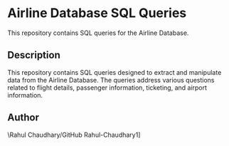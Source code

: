 #   Airline Database SQL Queries

This repository contains SQL queries for the Airline Database.

##   Description

This repository contains SQL queries designed to extract and manipulate data from the Airline Database. The queries address various questions related to flight details, passenger information, ticketing, and airport information.


## Author

\Rahul Chaudhary/GitHub Rahul-Chaudhary1]
